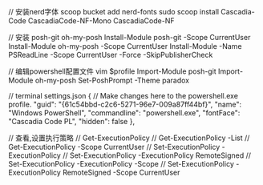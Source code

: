 // 安装nerd字体
scoop bucket add nerd-fonts
sudo scoop install  Cascadia-Code CascadiaCode-NF-Mono  CascadiaCode-NF

// 安装 posh-git oh-my-posh 
Install-Module posh-git -Scope CurrentUser
Install-Module oh-my-posh -Scope CurrentUser
Install-Module -Name PSReadLine -Scope CurrentUser -Force -SkipPublisherCheck


// 编辑powershell配置文件
vim $profile
Import-Module posh-git
Import-Module oh-my-posh
Set-PoshPrompt -Theme paradox


// terminal settings.json
{
    // Make changes here to the powershell.exe profile.
    "guid": "{61c54bbd-c2c6-5271-96e7-009a87ff44bf}",
    "name": "Windows PowerShell",
    "commandline": "powershell.exe",
    "fontFace": "Cascadia Code PL",
    "hidden": false
},

// 查看,设置执行策略
// Get-ExecutionPolicy
// Get-ExecutionPolicy -List
// Get-ExecutionPolicy -Scope CurrentUser
// Set-ExecutionPolicy -ExecutionPolicy <PolicyName>
// Set-ExecutionPolicy -ExecutionPolicy RemoteSigned
// Set-ExecutionPolicy -ExecutionPolicy <PolicyName> -Scope <scope>
// Set-ExecutionPolicy -ExecutionPolicy RemoteSigned -Scope CurrentUser